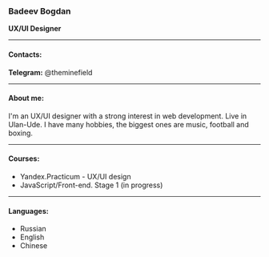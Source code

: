 ### Badeev Bogdan
__UX/UI Designer__
___
#### Contacts:

__Telegram:__ @theminefield
___
#### About me:
I'm an UX/UI designer with a strong interest in web development. 
Live in Ulan-Ude. I have many hobbies, the biggest ones are music, football and boxing.
___
#### Courses:
- Yandex.Practicum - UX/UI design
- JavaScript/Front-end. Stage 1 (in progress)
___
#### Languages:
- Russian
- English
- Chinese